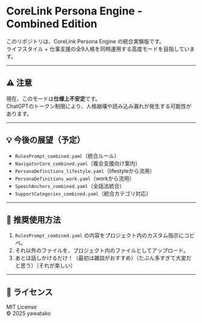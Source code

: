 # CoreLink Persona Engine - Combined Edition

このリポジトリは、CoreLink Persona Engine の統合実験版です。  
ライフスタイル + 仕事支援の全9人格を同時運用する高度モードを目指しています。

---

## ⚠️ 注意

現在、このモードは**仕様上不安定**です。  
ChatGPTのトークン制限により、人格崩壊や読み込み漏れが発生する可能性があります。

---

## 💡 今後の展望（予定）

- `RulesPrompt_combined.yaml`（統合ルール）
- `NavigatorCore_combined.yaml`（複合支援向け案内）
- `PersonaDefinitions_lifestyle.yaml`（lifestyleから流用）
- `PersonaDefinitions_work.yaml`（workから流用）
- `SpeechAnchors_combined.yaml`（全話法統合）
- `SupportCategories_combined.yaml`（統合カテゴリ対応）

---

## 🧠 推奨使用方法

1. `RulesPrompt_combined.yaml` の内容をプロジェクト内のカスタム指示にコピペ。
2. それ以外のファイルを、プロジェクト内のファイルとしてアップロード。
3. あとは話しかけるだけ！（最初は雑談がおすすめ）（たぶん多すぎて大変だと思う）（それが楽しい）

---

## 📜 ライセンス

MIT License  
© 2025 yawatako
